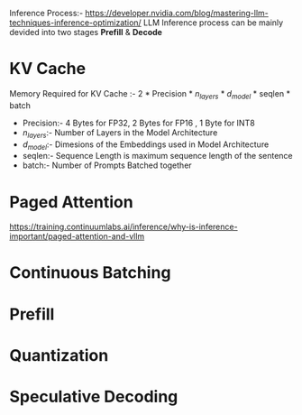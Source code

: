 
Inference Process:- https://developer.nvidia.com/blog/mastering-llm-techniques-inference-optimization/
LLM Inference process can be mainly devided into two stages **Prefill** & **Decode**


# KV Cache

 Memory Required for KV Cache :- 2 * Precision * $n_{layers}$ * $d_{model}$ * seqlen * batch
 - Precision:- 4 Bytes for FP32, 2 Bytes for FP16 , 1 Byte for INT8
 - $n_{layers}$:- Number of Layers in the Model Architecture
 - $d_{model}$:- Dimesions of the Embeddings used in Model Architecture
 - seqlen:- Sequence Length is maximum sequence length of the sentence 
 - batch:- Number of Prompts Batched together
 
# Paged Attention
 https://training.continuumlabs.ai/inference/why-is-inference-important/paged-attention-and-vllm
# Continuous Batching
# Prefill
# Quantization
# Speculative Decoding


